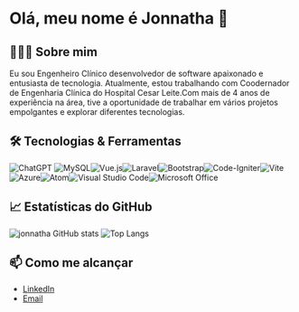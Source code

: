 # Olá, meu nome é Jonnatha 👋

## 👨🏻‍💻 Sobre mim
Eu sou Engenheiro Clínico desenvolvedor de software apaixonado e entusiasta de tecnologia. Atualmente, estou trabalhando com Coodernador de Engenharia Clínica do Hospital Cesar Leite.Com mais de 4 anos de experiência na área, tive a oportunidade de trabalhar em vários projetos empolgantes e explorar diferentes tecnologias.

## 🛠️ Tecnologias & Ferramentas
![ChatGPT](https://img.shields.io/badge/chatGPT-74aa9c?style=for-the-badge&logo=openai&logoColor=white)	![MySQL](https://img.shields.io/badge/mysql-%2300f.svg?style=for-the-badge&logo=mysql&logoColor=white)![Vue.js](https://img.shields.io/badge/vuejs-%2335495e.svg?style=for-the-badge&logo=vuedotjs&logoColor=%234FC08D)![Laravel](https://img.shields.io/badge/laravel-%23FF2D20.svg?style=for-the-badge&logo=laravel&logoColor=white)![Bootstrap](https://img.shields.io/badge/bootstrap-%238511FA.svg?style=for-the-badge&logo=bootstrap&logoColor=white)![Code-Igniter](https://img.shields.io/badge/CodeIgniter-%23EF4223.svg?style=for-the-badge&logo=codeIgniter&logoColor=white)![Vite](https://img.shields.io/badge/vite-%23646CFF.svg?style=for-the-badge&logo=vite&logoColor=white)![Azure](https://img.shields.io/badge/azure-%230072C6.svg?style=for-the-badge&logo=microsoftazure&logoColor=white)![Atom](https://img.shields.io/badge/Atom-%2366595C.svg?style=for-the-badge&logo=atom&logoColor=white)![Visual Studio Code](https://img.shields.io/badge/Visual%20Studio%20Code-0078d7.svg?style=for-the-badge&logo=visual-studio-code&logoColor=white)![Microsoft Office](https://img.shields.io/badge/Microsoft_Office-D83B01?style=for-the-badge&logo=microsoft-office&logoColor=white)

## 📈 Estatísticas do GitHub
![jonnatha GitHub stats](https://github-readme-stats.vercel.app/api?username=Jonnnatha&theme=highcontrast&show_icons=true)
![Top Langs](https://github-readme-stats.vercel.app/api/top-langs/?username=Jonnnatha&&theme=highcontrast&layout=compact)

## 📫 Como me alcançar
- [LinkedIn](https://www.linkedin.com/in/jonnatha-gustavo-040b1210a/)
- [Email](mailto:gustavo.jonnathaeng.biom@gmail.com)
